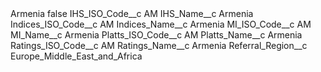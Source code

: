 <?xml version="1.0" encoding="UTF-8"?>
<CustomMetadata xmlns="http://soap.sforce.com/2006/04/metadata" xmlns:xsi="http://www.w3.org/2001/XMLSchema-instance" xmlns:xsd="http://www.w3.org/2001/XMLSchema">
    <label>Armenia</label>
    <protected>false</protected>
    <values>
        <field>IHS_ISO_Code__c</field>
        <value xsi:type="xsd:string">AM</value>
    </values>
    <values>
        <field>IHS_Name__c</field>
        <value xsi:type="xsd:string">Armenia</value>
    </values>
    <values>
        <field>Indices_ISO_Code__c</field>
        <value xsi:type="xsd:string">AM</value>
    </values>
    <values>
        <field>Indices_Name__c</field>
        <value xsi:type="xsd:string">Armenia</value>
    </values>
    <values>
        <field>MI_ISO_Code__c</field>
        <value xsi:type="xsd:string">AM</value>
    </values>
    <values>
        <field>MI_Name__c</field>
        <value xsi:type="xsd:string">Armenia</value>
    </values>
    <values>
        <field>Platts_ISO_Code__c</field>
        <value xsi:type="xsd:string">AM</value>
    </values>
    <values>
        <field>Platts_Name__c</field>
        <value xsi:type="xsd:string">Armenia</value>
    </values>
    <values>
        <field>Ratings_ISO_Code__c</field>
        <value xsi:type="xsd:string">AM</value>
    </values>
    <values>
        <field>Ratings_Name__c</field>
        <value xsi:type="xsd:string">Armenia</value>
    </values>
    <values>
        <field>Referral_Region__c</field>
        <value xsi:type="xsd:string">Europe_Middle_East_and_Africa</value>
    </values>
</CustomMetadata>
